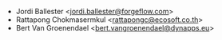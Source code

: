- Jordi Ballester \<<jordi.ballester@forgeflow.com>\>
- Rattapong Chokmasermkul \<<rattapongc@ecosoft.co.th>\>
- Bert Van Groenendael \<<bert.vangroenendael@dynapps.eu>\>

